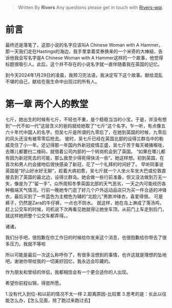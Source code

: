 
> Written By **Rivers**
> Any questions please get in touch with  [Rivers-wqj](https://rivers-wqj.github.io/).

# 前言
最终还是落笔了，这部小说的名字应该叫A Chinese Woman with A Hammer。那一天我们走在Hastings的海边，我手里拿着奖券换来的一个米奇的大棒槌，告诉他我会写名字是A Chinese Woman with A Hammer这样的一个故事，他觉得标题很吸引人。此后，这个并不存在的小说名字就一直伴随着我在英国的记忆。

到今天2024年1月29日的凌晨，我预习完法语，我决定写下这个故事。献给混乱不堪的自己，献给在我生命中出现过的所有人。

# 第一章 两个人的教堂
七斤，她出生的时候有七斤，不轻也不重，是个稳稳当当的小宝。于是，并没有想到“一代不如一代”这层含义的爸妈就给她取了“七斤”这个名字。乍一听，有点像五六十年代中国人的名字。但吴七斤是所谓的九零后了，在她到英国的时候，九零后的风头还没有被零零后抢去。
彼时，吴七斤已经在英国北部的设得兰群岛中的勒威克住了小一年。还记得那一年国内外新冠疫情正盛，吴七斤苦于每天被捅喉咙，去哪儿都要扫二维码，就借着公司内部的一个转岗机会到了英国。
“如果在哪儿都有因为新冠死去的可能，那么我至少得死得快活一些”。她这样想。初到英国，在首次和男人约会接吻后很快感染了新冠，花了一个礼拜的时间好了。
早听同事说英国是“好山好水好无聊”，趁着大病初愈，吴七斤就一个人坐火车坐大巴或伦敦直接去到了英国的最北边，设得兰群岛。她会做一些行前准备，但又没法做到万无一失，像是为了“留一手”。众所周知冬季英国北部的天气恶劣，一天之内可能经历各种极端天气情况。行前一晚她专门逛了好几个户外运动品店只为买一件合适的冲锋衣，最后买到了一件蓝色为主橙色为辅的“北脸儿”男款冲锋衣，喜爱得很。
可是裤子，仍然是Zara的牛仔裤，一点也不防水。
就这样，她在岛上淋成了落汤鸡，赶上公交车的时候，司机说下次再看见她就得让她坐车顶。从前门上车走到后门，就这样她把整个公交车都弄得。。



诸诸，

我们分手吧，很抱歉在你工作日的时候给你发来这个消息，也很抱歉给你带去了很多压力。我就不等啦

所以可能是最后一次这么称呼你了，有很多没想到的事情，也许这就是理想的坠地吧。谢谢你带给我的一切美好回忆，我永远会珍藏的。

作为朋友和曾经的伴侣，我都相信会有一个更合适你的人出现。

希望你前程似锦，得尝所愿。

1.没有代入到位-和以前的情况不太一样
2.距离原因-比较累
3.思考的是：长此以往能怎么办，【怎么见面，除了跑过来跑过去】





<!--stackedit_data:
eyJoaXN0b3J5IjpbNDY3NTQyODIsLTE3NjAxMDI0MjUsLTE3MD
gzMjE5OTYsLTI3NDYxMTU0NCw5ODM2MTg3MDIsNzAyMzE4ODkw
LDUxNzA2MTAsMTAxMzI3MzUxMiwyNjIxODQ3MDMsLTEwMTI1MT
EwMzAsLTgyNzY1MzUwMF19
-->